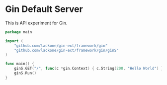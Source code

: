 # Gin Default Server

This is API experiment for Gin.

```go
package main

import (
	"github.com/lackone/gin-ext/framework/gin"
	"github.com/lackone/gin-ext/framework/gin/ginS"
)

func main() {
	ginS.GET("/", func(c *gin.Context) { c.String(200, "Hello World") })
	ginS.Run()
}
```
